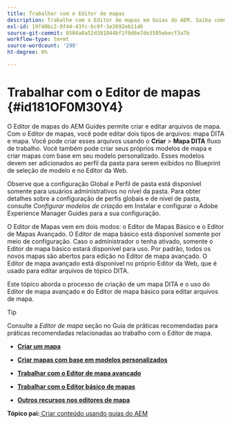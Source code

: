 ```yaml
---
title: Trabalhar com o Editor de mapas
description: Trabalhe com o Editor de mapas em Guias do AEM. Saiba como criar e editar um arquivo de mapa no editor de mapa de AEM.
exl-id: 19f40bc2-0f44-43fc-bc9f-1e2692eb11d6
source-git-commit: 8504a0a52d381044bf1f0d6e7de3585ebecf3a7b
workflow-type: tm+mt
source-wordcount: '299'
ht-degree: 0%

---
```


# Trabalhar com o Editor de mapas {#id181OF0M30Y4}

O Editor de mapas do AEM Guides permite criar e editar arquivos de mapa. Com o Editor de mapas, você pode editar dois tipos de arquivos: mapa DITA e mapa. Você pode criar esses arquivos usando o **Criar** \> **Mapa DITA** fluxo de trabalho. Você também pode criar seus próprios modelos de mapa e criar mapas com base em seu modelo personalizado. Esses modelos devem ser adicionados ao perfil da pasta para serem exibidos no Blueprint de seleção de modelo e no Editor da Web.

Observe que a configuração Global e Perfil de pasta está disponível somente para usuários administrativos no nível da pasta. Para obter detalhes sobre a configuração de perfis globais e de nível de pasta, consulte *Configurar modelos de criação* em Instalar e configurar o Adobe Experience Manager Guides para a sua configuração.

O Editor de Mapas vem em dois modos: o Editor de Mapas Básico e o Editor de Mapas Avançado. O Editor de mapa básico está disponível somente por meio de configuração. Caso o administrador o tenha ativado, somente o Editor de mapa básico estará disponível para uso. Por padrão, todos os novos mapas são abertos para edição no Editor de mapa avançado. O Editor de mapa avançado está disponível no próprio Editor da Web, que é usado para editar arquivos de tópico DITA.

Este tópico aborda o processo de criação de um mapa DITA e o uso do Editor de mapa avançado e do Editor de mapa básico para editar arquivos de mapa.

>[!TIP]
>
> Consulte a *Editor de mapa* seção no Guia de práticas recomendadas para práticas recomendadas relacionadas ao trabalho com o Editor de mapa.

- **[Criar um mapa](map-editor-create-map.md)**

- **[Criar mapas com base em modelos personalizados](create-maps-customized-templates.md)**

- **[Trabalhar com o Editor de mapa avançado](map-editor-advanced-map-editor.md)**

- **[Trabalhar com o Editor básico de mapas](map-editor-basic-map-editor.md)**

- **[Outros recursos nos editores de mapa](map-editor-other-features.md)**


**Tópico pai:**[ Criar conteúdo usando guias do AEM](authoring-content-xml-doc.md)
